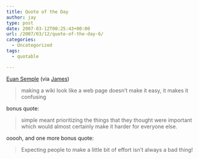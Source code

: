 ```yaml
---
title: Quote of the Day
author: jay
type: post
date: 2007-03-12T00:25:43+00:00
url: /2007/03/12/quote-of-the-day-6/
categories:
  - Uncategorized
tags:
  - quotable

---
```

[Euan Semple][1] (via [James][2])

> making a wiki look like a web page doesn’t make it easy, it makes it confusing

bonus quote:

> simple meant prioritizing the things that they thought were important which would almost certainly make it harder for everyone else.

ooooh, and one more bonus quote:

> Expecting people to make a little bit of effort isn’t always a bad thing!

 [1]: http://theobvious.typepad.com/blog/2007/03/the_perils_of_m.html
 [2]: http://del.icio.us/jerobins